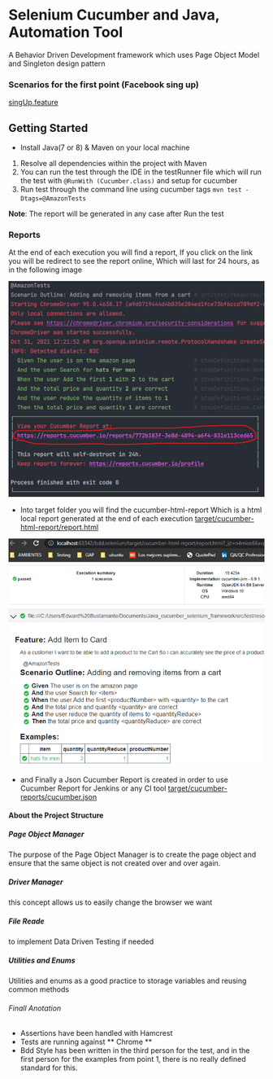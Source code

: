 # Selenium Cucumber and Java, Automation Tool
A Behavior Driven Development framework which uses Page Object Model and Singleton design pattern

### Scenarios for the first point (Facebook sing up) 
[singUp.feature](src\test\resources\facebookFeatures\singUp.feature)

## Getting Started
* Install Java(7 or 8) & Maven on your local machine

1. Resolve all dependencies within the project with Maven
2. You can run the test through the IDE in the testRunner file
   which will run the test with `@RunWith (Cucumber.class)` and setup for cucumber
3. Run test through the command line using cucumber tags 
   `mvn test -Dtags=@AmazonTests`

**Note**: The report will be generated in any case after Run the test

### Reports
At the end of each execution you will find a report, If you click on the link you will be redirect
to see the report online, Which will last for 24 hours, as in the following image 

![img_2.png](img_2.png)

* Into target folder you will find the cucumber-html-report Which is a html local report generated at the end
of each execution
[target/cucumber-html-report/report.html
](target/cucumber-html-report/report.html)

![img_1.png](img_1.png)

* and Finally a Json Cucumber Report is created in order to use Cucumber Report for Jenkins or any CI tool 
[target/cucumber-reports/cucumber.json](target/cucumber-reports/cucumber.json)

#### About the Project Structure
##### Page Object Manager
The purpose of the Page Object Manager is to create the page object and ensure that the same
object is not created over and over again.
##### Driver Manager
this concept allows us to easily change the browser we want
##### File Reade 
to implement Data Driven Testing if needed
##### Utilities and Enums
Utilities and enums as a good practice to storage variables and reusing common methods

###### Finall Anotation 
* Assertions have been handled with Hamcrest
* Tests are running against ** Chrome **
* Bdd Style has been written in the third person for the test, 
and in the first person for the examples from point 1,
 there is no really defined standard for this.